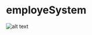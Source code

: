 # employeSystem

![alt text](https://github.com/[rile037]/[employeSystem]/blob/[main]/dokument.png?raw=true)
